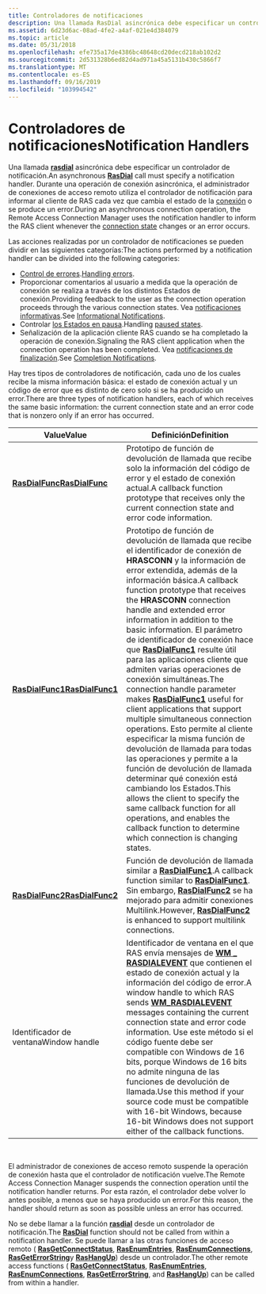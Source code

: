 ```yaml
---
title: Controladores de notificaciones
description: Una llamada RasDial asincrónica debe especificar un controlador de notificación.
ms.assetid: 6d23d6ac-08ad-4fe2-a4af-021e4d384079
ms.topic: article
ms.date: 05/31/2018
ms.openlocfilehash: efe735a17de4386bc48648cd20decd218ab102d2
ms.sourcegitcommit: 2d531328b6ed82d4ad971a45a5131b430c5866f7
ms.translationtype: MT
ms.contentlocale: es-ES
ms.lasthandoff: 09/16/2019
ms.locfileid: "103994542"
---
```

# <a name="notification-handlers"></a><span data-ttu-id="4ca1f-103">Controladores de notificaciones</span><span class="sxs-lookup"><span data-stu-id="4ca1f-103">Notification Handlers</span></span>

<span data-ttu-id="4ca1f-104">Una llamada [**rasdial**](/windows/desktop/api/Ras/nf-ras-rasdiala) asincrónica debe especificar un controlador de notificación.</span><span class="sxs-lookup"><span data-stu-id="4ca1f-104">An asynchronous [**RasDial**](/windows/desktop/api/Ras/nf-ras-rasdiala) call must specify a notification handler.</span></span> <span data-ttu-id="4ca1f-105">Durante una operación de conexión asincrónica, el administrador de conexiones de acceso remoto utiliza el controlador de notificación para informar al cliente de RAS cada vez que cambia el estado de la [conexión](connection-states.md) o se produce un error.</span><span class="sxs-lookup"><span data-stu-id="4ca1f-105">During an asynchronous connection operation, the Remote Access Connection Manager uses the notification handler to inform the RAS client whenever the [connection state](connection-states.md) changes or an error occurs.</span></span>

<span data-ttu-id="4ca1f-106">Las acciones realizadas por un controlador de notificaciones se pueden dividir en las siguientes categorías:</span><span class="sxs-lookup"><span data-stu-id="4ca1f-106">The actions performed by a notification handler can be divided into the following categories:</span></span>

-   <span data-ttu-id="4ca1f-107">[Control de errores](handling-ras-errors.md).</span><span class="sxs-lookup"><span data-stu-id="4ca1f-107">[Handling errors](handling-ras-errors.md).</span></span>
-   <span data-ttu-id="4ca1f-108">Proporcionar comentarios al usuario a medida que la operación de conexión se realiza a través de los distintos Estados de conexión.</span><span class="sxs-lookup"><span data-stu-id="4ca1f-108">Providing feedback to the user as the connection operation proceeds through the various connection states.</span></span> <span data-ttu-id="4ca1f-109">Vea [notificaciones informativas](informational-notifications.md).</span><span class="sxs-lookup"><span data-stu-id="4ca1f-109">See [Informational Notifications](informational-notifications.md).</span></span>
-   <span data-ttu-id="4ca1f-110">Controlar [los Estados en pausa](paused-states.md).</span><span class="sxs-lookup"><span data-stu-id="4ca1f-110">Handling [paused states](paused-states.md).</span></span>
-   <span data-ttu-id="4ca1f-111">Señalización de la aplicación cliente RAS cuando se ha completado la operación de conexión.</span><span class="sxs-lookup"><span data-stu-id="4ca1f-111">Signaling the RAS client application when the connection operation has been completed.</span></span> <span data-ttu-id="4ca1f-112">Vea [notificaciones de finalización](completion-notifications.md).</span><span class="sxs-lookup"><span data-stu-id="4ca1f-112">See [Completion Notifications](completion-notifications.md).</span></span>

<span data-ttu-id="4ca1f-113">Hay tres tipos de controladores de notificación, cada uno de los cuales recibe la misma información básica: el estado de conexión actual y un código de error que es distinto de cero solo si se ha producido un error.</span><span class="sxs-lookup"><span data-stu-id="4ca1f-113">There are three types of notification handlers, each of which receives the same basic information: the current connection state and an error code that is nonzero only if an error has occurred.</span></span>



| <span data-ttu-id="4ca1f-114">Value</span><span class="sxs-lookup"><span data-stu-id="4ca1f-114">Value</span></span>                                | <span data-ttu-id="4ca1f-115">Definición</span><span class="sxs-lookup"><span data-stu-id="4ca1f-115">Definition</span></span>                                                                                                                                                                                                                                                                                                                                                                                                                                                                                   |
|--------------------------------------|----------------------------------------------------------------------------------------------------------------------------------------------------------------------------------------------------------------------------------------------------------------------------------------------------------------------------------------------------------------------------------------------------------------------------------------------------------------------------------------------|
| [<span data-ttu-id="4ca1f-116">**RasDialFunc**</span><span class="sxs-lookup"><span data-stu-id="4ca1f-116">**RasDialFunc**</span></span>](/windows/desktop/api/Ras/nc-ras-rasdialfunc)   | <span data-ttu-id="4ca1f-117">Prototipo de función de devolución de llamada que recibe solo la información del código de error y el estado de conexión actual.</span><span class="sxs-lookup"><span data-stu-id="4ca1f-117">A callback function prototype that receives only the current connection state and error code information.</span></span>                                                                                                                                                                                                                                                                                                                                                                                    |
| [<span data-ttu-id="4ca1f-118">**RasDialFunc1**</span><span class="sxs-lookup"><span data-stu-id="4ca1f-118">**RasDialFunc1**</span></span>](/windows/desktop/api/Ras/nc-ras-rasdialfunc1) | <span data-ttu-id="4ca1f-119">Prototipo de función de devolución de llamada que recibe el identificador de conexión de **HRASCONN** y la información de error extendida, además de la información básica.</span><span class="sxs-lookup"><span data-stu-id="4ca1f-119">A callback function prototype that receives the **HRASCONN** connection handle and extended error information in addition to the basic information.</span></span> <span data-ttu-id="4ca1f-120">El parámetro de identificador de conexión hace que [**RasDialFunc1**](/windows/desktop/api/Ras/nc-ras-rasdialfunc1) resulte útil para las aplicaciones cliente que admiten varias operaciones de conexión simultáneas.</span><span class="sxs-lookup"><span data-stu-id="4ca1f-120">The connection handle parameter makes [**RasDialFunc1**](/windows/desktop/api/Ras/nc-ras-rasdialfunc1) useful for client applications that support multiple simultaneous connection operations.</span></span> <span data-ttu-id="4ca1f-121">Esto permite al cliente especificar la misma función de devolución de llamada para todas las operaciones y permite a la función de devolución de llamada determinar qué conexión está cambiando los Estados.</span><span class="sxs-lookup"><span data-stu-id="4ca1f-121">This allows the client to specify the same callback function for all operations, and enables the callback function to determine which connection is changing states.</span></span> |
| [<span data-ttu-id="4ca1f-122">**RasDialFunc2**</span><span class="sxs-lookup"><span data-stu-id="4ca1f-122">**RasDialFunc2**</span></span>](/windows/desktop/api/Ras/nc-ras-rasdialfunc2) | <span data-ttu-id="4ca1f-123">Función de devolución de llamada similar a [**RasDialFunc1**](/windows/desktop/api/Ras/nc-ras-rasdialfunc1).</span><span class="sxs-lookup"><span data-stu-id="4ca1f-123">A callback function similar to [**RasDialFunc1**](/windows/desktop/api/Ras/nc-ras-rasdialfunc1).</span></span> <span data-ttu-id="4ca1f-124">Sin embargo, [**RasDialFunc2**](/windows/desktop/api/Ras/nc-ras-rasdialfunc2) se ha mejorado para admitir conexiones Multilink.</span><span class="sxs-lookup"><span data-stu-id="4ca1f-124">However, [**RasDialFunc2**](/windows/desktop/api/Ras/nc-ras-rasdialfunc2) is enhanced to support multilink connections.</span></span>                                                                                                                                                                                                                                                                                                                             |
| <span data-ttu-id="4ca1f-125">Identificador de ventana</span><span class="sxs-lookup"><span data-stu-id="4ca1f-125">Window handle</span></span>                        | <span data-ttu-id="4ca1f-126">Identificador de ventana en el que RAS envía mensajes de [**WM \_ RASDIALEVENT**](wm-rasdialevent.md) que contienen el estado de conexión actual y la información del código de error.</span><span class="sxs-lookup"><span data-stu-id="4ca1f-126">A window handle to which RAS sends [**WM\_RASDIALEVENT**](wm-rasdialevent.md) messages containing the current connection state and error code information.</span></span> <span data-ttu-id="4ca1f-127">Use este método si el código fuente debe ser compatible con Windows de 16 bits, porque Windows de 16 bits no admite ninguna de las funciones de devolución de llamada.</span><span class="sxs-lookup"><span data-stu-id="4ca1f-127">Use this method if your source code must be compatible with 16-bit Windows, because 16-bit Windows does not support either of the callback functions.</span></span>                                                                                                                                                                            |



 

<span data-ttu-id="4ca1f-128">El administrador de conexiones de acceso remoto suspende la operación de conexión hasta que el controlador de notificación vuelve.</span><span class="sxs-lookup"><span data-stu-id="4ca1f-128">The Remote Access Connection Manager suspends the connection operation until the notification handler returns.</span></span> <span data-ttu-id="4ca1f-129">Por esta razón, el controlador debe volver lo antes posible, a menos que se haya producido un error.</span><span class="sxs-lookup"><span data-stu-id="4ca1f-129">For this reason, the handler should return as soon as possible unless an error has occurred.</span></span>

<span data-ttu-id="4ca1f-130">No se debe llamar a la función [**rasdial**](/windows/desktop/api/Ras/nf-ras-rasdiala) desde un controlador de notificación.</span><span class="sxs-lookup"><span data-stu-id="4ca1f-130">The [**RasDial**](/windows/desktop/api/Ras/nf-ras-rasdiala) function should not be called from within a notification handler.</span></span> <span data-ttu-id="4ca1f-131">Se puede llamar a las otras funciones de acceso remoto ( [**RasGetConnectStatus**](/windows/desktop/api/Ras/nf-ras-rasgetconnectstatusa), [**RasEnumEntries**](/windows/desktop/api/Ras/nf-ras-rasenumentriesa), [**RasEnumConnections**](/windows/desktop/api/Ras/nf-ras-rasenumconnectionsa), [**RasGetErrorString**](/windows/desktop/api/Ras/nf-ras-rasgeterrorstringa)y [**RasHangUp**](/windows/desktop/api/Ras/nf-ras-rashangupa)) desde un controlador.</span><span class="sxs-lookup"><span data-stu-id="4ca1f-131">The other remote access functions ( [**RasGetConnectStatus**](/windows/desktop/api/Ras/nf-ras-rasgetconnectstatusa), [**RasEnumEntries**](/windows/desktop/api/Ras/nf-ras-rasenumentriesa), [**RasEnumConnections**](/windows/desktop/api/Ras/nf-ras-rasenumconnectionsa), [**RasGetErrorString**](/windows/desktop/api/Ras/nf-ras-rasgeterrorstringa), and [**RasHangUp**](/windows/desktop/api/Ras/nf-ras-rashangupa)) can be called from within a handler.</span></span>

 

 




